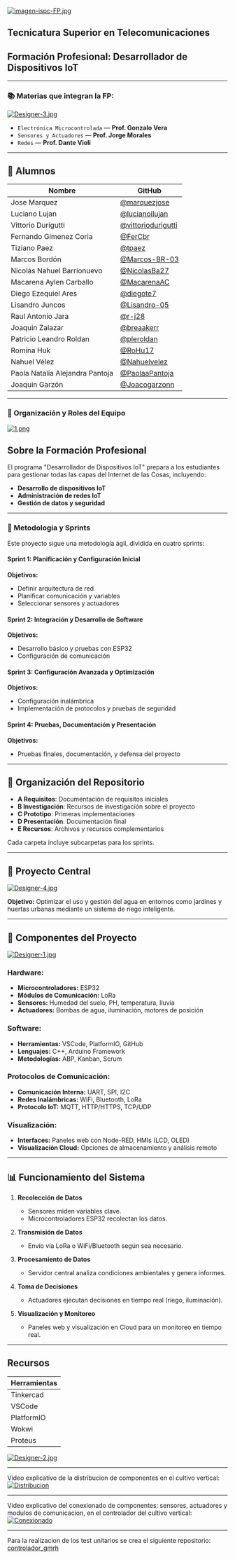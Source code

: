 
[![imagen-ispc-FP.jpg](https://i.postimg.cc/QC7SL8vJ/imagen-ispc-FP.jpg)](https://postimg.cc/0K87Dskz)

## **Tecnicatura Superior en Telecomunicaciones**  
## **Formación Profesional: Desarrollador de Dispositivos IoT**

---

### 📚 Materias que integran la FP:

[![Designer-3.jpg](https://i.postimg.cc/52pKwDQ8/Designer-3.jpg)](https://postimg.cc/HrctmZ2L) 

- `Electrónica Microcontrolada` — **Prof. Gonzalo Vera**
- `Sensores y Actuadores` — **Prof. Jorge Morales**
- `Redes` — **Prof. Dante Violi**

---

## 👥 Alumnos

| Nombre                      | GitHub                                                 |
|-----------------------------|--------------------------------------------------------|
| Jose Marquez                | [@marquezjose](https://github.com/marquezjose)         |
| Luciano Lujan               | [@lucianoilujan](https://github.com/lucianoilujan)     |
| Vittorio Durigutti          | [@vittoriodurigutti](https://github.com/vittoriodurigutti) |
| Fernando Gimenez Coria      | [@FerCbr](https://github.com/FerCbr)                   |
| Tiziano Paez                | [@tpaez](https://github.com/tpaez)                     |
| Marcos Bordón               | [@Marcos-BR-03](https://github.com/Marcos-BR-03)       |
| Nicolás Nahuel Barrionuevo  | [@NicolasBa27](https://github.com/NicolasBa27)         |
| Macarena Aylen Carballo     | [@MacarenaAC](https://github.com/MacarenaAC)           |
| Diego Ezequiel Ares         | [@diegote7](https://github.com/diegote7)               |
| Lisandro Juncos             | [@Lisandro-05](https://github.com/Lisandro-05)         |
| Raul Antonio Jara           | [@r-j28](https://github.com/r-j28)                     |
| Joaquin Zalazar             | [@breaakerr](https://github.com/breaakerr)             |
| Patricio Leandro Roldan     | [@pleroldan](https://github.com/pleroldan)             |
| Romina Huk                  | [@RoHu17](https://github.com/RoHu17)                   |
| Nahuel Vélez                | [@Nahuelvelez](https://github.com/Nahuelvelez)         |
| Paola Natalia Alejandra Pantoja | [@PaolaaPantoja](https://github.com/PaolaaPantoja) |
| Joaquin Garzón              | [@Joacogarzonn](https://github.com/Joacogarzonn)       |

---  
### 🚀 Organización y Roles del Equipo

[![1.png](https://i.postimg.cc/RV6T3rD8/1.png)](https://postimg.cc/fJsdFPZj) 

## **Sobre la Formación Profesional**

El programa "Desarrollador de Dispositivos IoT" prepara a los estudiantes para gestionar todas las capas del Internet de las Cosas, incluyendo:

- **Desarrollo de dispositivos IoT**
- **Administración de redes IoT**
- **Gestión de datos y seguridad**

---

### 📅 Metodología y Sprints

Este proyecto sigue una metodología ágil, dividida en cuatro sprints:

#### Sprint 1: Planificación y Configuración Inicial

**Objetivos:**
- Definir arquitectura de red
- Planificar comunicación y variables
- Seleccionar sensores y actuadores

#### Sprint 2: Integración y Desarrollo de Software

**Objetivos:**
- Desarrollo básico y pruebas con ESP32
- Configuración de comunicación

#### Sprint 3: Configuración Avanzada y Optimización

**Objetivos:**
- Configuración inalámbrica
- Implementación de protocolos y pruebas de seguridad

#### Sprint 4: Pruebas, Documentación y Presentación

**Objetivos:**
- Pruebas finales, documentación, y defensa del proyecto

---

## **📂 Organización del Repositorio**

- **A Requisitos**: Documentación de requisitos iniciales
- **B Investigación**: Recursos de investigación sobre el proyecto
- **C Prototipo**: Primeras implementaciones
- **D Presentación**: Documentación final
- **E Recursos**: Archivos y recursos complementarios 

Cada carpeta incluye subcarpetas para los sprints.

---

## **🌱 Proyecto Central**

[![Designer-4.jpg](https://i.postimg.cc/50QPW07m/Designer-4.jpg)](https://postimg.cc/CBYCjFVZ)

**Objetivo:** Optimizar el uso y gestión del agua en entornos como jardines y huertas urbanas mediante un sistema de riego inteligente.

---

## **🔧 Componentes del Proyecto**

[![Designer-1.jpg](https://i.postimg.cc/q7MYSpHm/Designer-1.jpg)](https://postimg.cc/yDtvS4d9) 

### Hardware:
- **Microcontroladores:** ESP32
- **Módulos de Comunicación:** LoRa
- **Sensores:** Humedad del suelo, PH, temperatura, lluvia
- **Actuadores:** Bombas de agua, iluminación, motores de posición

### Software:
- **Herramientas:** VSCode, PlatformIO, GitHub
- **Lenguajes:** C++, Arduino Framework
- **Metodologías:** ABP, Kanban, Scrum

### Protocolos de Comunicación:
- **Comunicación Interna:** UART, SPI, I2C
- **Redes Inalámbricas:** WiFi, Bluetooth, LoRa
- **Protocolo IoT:** MQTT, HTTP/HTTPS, TCP/UDP

### Visualización:
- **Interfaces:** Paneles web con Node-RED, HMIs (LCD, OLED)
- **Visualización Cloud:** Opciones de almacenamiento y análisis remoto

---

## **📊 Funcionamiento del Sistema**

1. **Recolección de Datos**  
   - Sensores miden variables clave.
   - Microcontroladores ESP32 recolectan los datos.

2. **Transmisión de Datos**  
   - Envío vía LoRa o WiFi/Bluetooth según sea necesario.

3. **Procesamiento de Datos**  
   - Servidor central analiza condiciones ambientales y genera informes.

4. **Toma de Decisiones**  
   - Actuadores ejecutan decisiones en tiempo real (riego, iluminación).

5. **Visualización y Monitoreo**  
   - Paneles web y visualización en Cloud para un monitoreo en tiempo real.

---

## **Recursos**

| Herramientas              |
|---------------------------|
| Tinkercad                 |
| VSCode                    |
| PlatformIO                |
| Wokwi                     |
| Proteus                   |

[![Designer-2.jpg](https://i.postimg.cc/V6Jhs46n/Designer-2.jpg)](https://postimg.cc/9RjbJdyQ) 

***  
Video explicativo de la distribucion de componentes en el cultivo vertical: 
[![Distribucion](./E%20recursos/Instalacion%20Fisica%20de%20Sensores%20y%20Actuadores.png)](https://drive.google.com/file/d/10E275Am75Gu9GCZY3UnhghImSjLai_dZ/view?usp=drive_link)    
***
Video explicativo del conexionado de componentes: sensores, actuadores y modulos de comunicacion, en el controlador del cultivo vertical: 
[![Conexionado](./E%20recursos/Conexion%20fp_controlador_cultivo.png)](https://drive.google.com/file/d/1-KXzR4QRcKExQlvRLP5vxHkXHMBflkuW/view?usp=drive_link)
***

Para la realizacion de los test unitarios se crea el siguiente repositorio: [controlador_gmrh](https://github.com/ISPC-TST-FP-2024/controlador_gmrh.git)  

  

